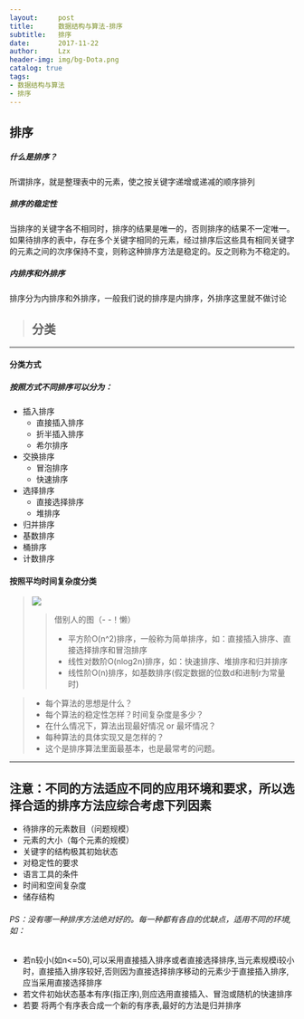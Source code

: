 ```yaml
---
layout:     post
title:      数据结构与算法-排序
subtitle:   排序
date:       2017-11-22
author:     Lzx
header-img: img/bg-Dota.png
catalog: true
tags:
- 数据结构与算法
- 排序
---
```


 排序
---
##### 什么是排序？
所谓排序，就是整理表中的元素，使之按关键字递增或递减的顺序排列
##### 排序的稳定性
当排序的关键字各不相同时，排序的结果是唯一的，否则排序的结果不一定唯一。
如果待排序的表中，存在多个关键字相同的元素，经过排序后这些具有相同关键字的元素之间的次序保持不变，则称这种排序方法是稳定的。反之则称为不稳定的。
##### 内排序和外排序
排序分为内排序和外排序，一般我们说的排序是内排序，外排序这里就不做讨论
> ## 分类
---
#### 分类方式
##### 按照方式不同排序可以分为：
 - 插入排序
    - 直接插入排序 
    - 折半插入排序 
    - 希尔排序
 - 交换排序
    - 冒泡排序
    - 快速排序
 - 选择排序
    - 直接选择排序
    - 堆排序
 - 归并排序
 - 基数排序
 - 桶排序
 - 计数排序

#### 按照平均时间复杂度分类
> ![](http://img.my.csdn.net/uploads/201105/24/0_1306225536P8O4.gif)
> > 借别人的图（- -！懒）
> > - 平方阶O(n^2)排序，一般称为简单排序，如：直接插入排序、直接选择排序和冒泡排序
> > - 线性对数阶O(nlog2n)排序，如：快速排序、堆排序和归并排序
> > - 线性阶O(n)排序，如基数排序(假定数据的位数d和进制r为常量时)

>  -  每个算法的思想是什么？ 
>  -  每个算法的稳定性怎样？时间复杂度是多少？ 
>  - 在什么情况下，算法出现最好情况 or 最坏情况？ 
>  -  每种算法的具体实现又是怎样的？
>  - 这个是排序算法里面最基本，也是最常考的问题。

---
## 注意：不同的方法适应不同的应用环境和要求，所以选择合适的排序方法应综合考虑下列因素
- 待排序的元素数目（问题规模）
- 元素的大小（每个元素的规模）
- 关键字的结构极其初始状态
- 对稳定性的要求
- 语言工具的条件
- 时间和空间复杂度
- 储存结构
###### PS：没有哪一种排序方法绝对好的。每一种都有各自的优缺点，适用不同的环境,如：
   - 若n较小(如n<=50),可以采用直接插入排序或者直接选择排序,当元素规模i较小时，直接插入排序较好,否则因为直接选择排序移动的元素少于直接插入排序,应当采用直接选择排序
   - 若文件初始状态基本有序(指正序),则应选用直接插入、冒泡或随机的快速排序
   - 若要 将两个有序表合成一个新的有序表,最好的方法是归并排序
